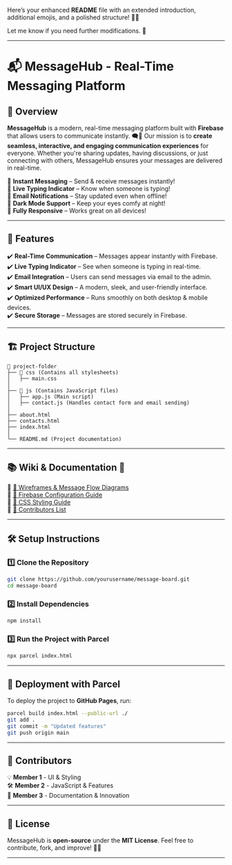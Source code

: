 Here’s your enhanced **README** file with an extended introduction, additional emojis, and a polished structure! 🚀✨  

Let me know if you need further modifications. 🎯  

---

# 📬 MessageHub - Real-Time Messaging Platform  

## 🌟 Overview  

**MessageHub** is a modern, real-time messaging platform built with **Firebase** that allows users to communicate instantly. 🗨️💬 Our mission is to **create seamless, interactive, and engaging communication experiences** for everyone. Whether you're sharing updates, having discussions, or just connecting with others, MessageHub ensures your messages are delivered in real-time.  

🔹 **Instant Messaging** – Send & receive messages instantly!  
🔹 **Live Typing Indicator** – Know when someone is typing!  
🔹 **Email Notifications** – Stay updated even when offline!  
🔹 **Dark Mode Support** – Keep your eyes comfy at night!  
🔹 **Fully Responsive** – Works great on all devices!  

---

## 🚀 Features  

✔️ **Real-Time Communication** – Messages appear instantly with Firebase.  
✔️ **Live Typing Indicator** – See when someone is typing in real-time.  
✔️ **Email Integration** – Users can send messages via email to the admin.  
✔️ **Smart UI/UX Design** – A modern, sleek, and user-friendly interface.  
✔️ **Optimized Performance** – Runs smoothly on both desktop & mobile devices.  
✔️ **Secure Storage** – Messages are stored securely in Firebase.  

---

## 🏗️ Project Structure  

```
📂 project-folder  
├── 📂 css (Contains all stylesheets)  
│   ├── main.css  
│  
├── 📂 js (Contains JavaScript files)  
│   ├── app.js (Main script)  
│   ├── contact.js (Handles contact form and email sending)  
│  
├── about.html  
├── contacts.html  
├── index.html  
│  
└── README.md (Project documentation)  
```

---

## 📚 Wiki & Documentation 📖  

🔹 [📜 Wireframes & Message Flow Diagrams](https://github.com/yourusername/message-board/wiki/Wireframes)  
🔹 [🔧 Firebase Configuration Guide](https://github.com/yourusername/message-board/wiki/Setup)  
🔹 [🎨 CSS Styling Guide](https://github.com/yourusername/message-board/wiki/Styleguide)  
🔹 [👥 Contributors List](https://github.com/yourusername/message-board/wiki/Contributors)  

---

## 🛠️ Setup Instructions  

### 1️⃣ Clone the Repository  
```sh
git clone https://github.com/yourusername/message-board.git
cd message-board
```

### 2️⃣ Install Dependencies  
```sh
npm install
```

### 3️⃣ Run the Project with Parcel  
```sh
npx parcel index.html
```

---

## 🚢 Deployment with Parcel  

To deploy the project to **GitHub Pages**, run:  
```sh
parcel build index.html --public-url ./
git add .
git commit -m "Updated features"
git push origin main
```

---

## 👥 Contributors  

💡 **Member 1** - UI & Styling  
🛠️ **Member 2** - JavaScript & Features  
📖 **Member 3** - Documentation & Innovation  

---

## 📜 License  

MessageHub is **open-source** under the **MIT License**. Feel free to contribute, fork, and improve! 🚀✨  

---

